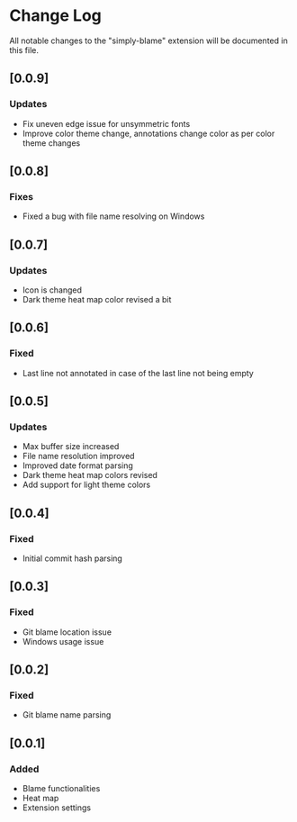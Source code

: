 # Change Log

All notable changes to the "simply-blame" extension will be documented in this file.

## [0.0.9]
### Updates
 - Fix uneven edge issue for unsymmetric fonts
 - Improve color theme change, annotations change color as per color theme changes

## [0.0.8]
### Fixes
 - Fixed a bug with file name resolving on Windows

## [0.0.7]
### Updates
 - Icon is changed
 - Dark theme heat map color revised a bit

## [0.0.6]
### Fixed
 - Last line not annotated in case of the last line not being empty

## [0.0.5]
### Updates
 - Max buffer size increased
 - File name resolution improved
 - Improved date format parsing
 - Dark theme heat map colors revised
 - Add support for light theme colors

## [0.0.4]
### Fixed
 - Initial commit hash parsing

## [0.0.3]
### Fixed
 - Git blame location issue
 - Windows usage issue

## [0.0.2]
### Fixed
 - Git blame name parsing

## [0.0.1] 
### Added
 - Blame functionalities
 - Heat map
 - Extension settings
 